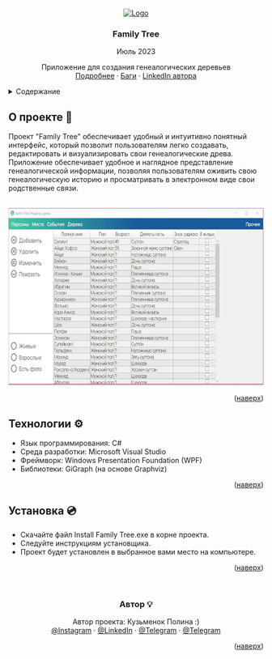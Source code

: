 


<a name="readme-top"></a>

<!-- PROJECT LOGO -->
<br />
<div align="center">
  <a href="https://your-timer.vercel.app/">
    <img src="Family Tree/Family Tree/Assets/Images/icon.ico" alt="Logo" width="80" height="80">
  </a>

  <h3 align="center">Family Tree</h3>
  <p align="center">Июль 2023</p>

  <p align="center">
     Приложение для создания генеалогических деревьев
    <br />
    <a href="https://krabochki.github.io/Resume/family-tree.html">Подробнее</a>
    ·
    <a href="https://github.com/krabochki/FamilyTree/issues">Баги</a>
    ·
    <a href="https://www.linkedin.com/in/polina-kuzmenok-550449291">LinkedIn автора</a>
  </p>
</div>

<!-- TABLE OF CONTENTS -->
<details>
  <summary>Содержание</summary>
  <ol>
    <li><a href="#about">О проекте</a></li>
    <li><a href="#stack">Технологии</a></li>
      <li><a href="#setup">Установка</a></li>
    <li><a href="#author">Автор</a></li>
  </ol>
</details>

<!-- ABOUT THE PROJECT -->

<a name="about"></a>

## О проекте 📢

Проект "Family Tree" обеспечивает удобный и интуитивно понятный интерфейс, который позволит пользователям легко создавать, редактировать и визуализировать свои генеалогические древа. 
Приложение обеспечивает удобное и наглядное представление генеалогической информации, позволяя пользователям оживить свою генеалогическую историю и просматривать в электронном виде свои родственные связи.


<br>
<div align="center">
    <img src="readme-pic.jpg"  height="350">

</div>
<p align="right">(<a href="#readme-top">наверх</a>)</p>

<a name="stack"></a>

## Технологии ⚙️

- Язык программирования: C#
- Среда разработки: Microsoft Visual Studio
- Фреймворк: Windows Presentation Foundation (WPF)
- Библиотеки: GiGraph (на основе Graphviz)

<p align="right">(<a href="#readme-top">наверх</a>)</p>


<a name="setup"></a>

## Установка 💿 

- Скачайте файл Install Family Tree.exe в корне проекта. 
- Следуйте инструкциям установщика.
- Проект будет установлен в выбранное вами место на компьютере.

<p align="right">(<a href="#readme-top">наверх</a>)</p>



<a name="author"></a>
<br>
<div align="center">

<h3 align="center"> Автор 💡</h3>



  <p align="center">
Автор проекта: Кузьменок Полина :)
    <br />
      <a href="https://instagram.com/krabochki">@Instagram</a>
    ·
    <a href="https://www.linkedin.com/in/polina-kuzmenok-550449291">@LinkedIn</a>
    ·
    <a href="https://t.me/krabochki">@Telegram</a>   
    ·
    <a href="https://vk.com/nanananana_come_on">@Telegram</a>
  </p>

<p align="right">(<a href="#readme-top">наверх</a>)</p>

</div>
